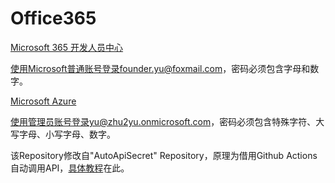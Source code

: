 # Office365
[Microsoft 365 开发人员中心](https://developer.microsoft.com/zh-cn/microsoft-365)

使用Microsoft普通账号登录founder.yu@foxmail.com，密码必须包含字母和数字。

[Microsoft Azure](https://portal.azure.com/)

使用管理员账号登录yu@zhu2yu.onmicrosoft.com，密码必须包含特殊字符、大写字母、小写字母、数字。

该Repository修改自"AutoApiSecret" Repository，原理为借用Github Actions自动调用API，[具体教程](https://51.ruyo.net/15646.html)在此。
